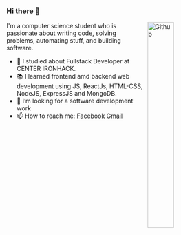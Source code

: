 ### Hi there 👋

<img width="35%" align="right" alt="Github" src="https://user-images.githubusercontent.com/48678280/88862734-4903af80-d201-11ea-968b-9c939d88a37c.gif" />

I'm a computer science student who is passionate about writing code, solving problems, automating stuff, and building software.

- 🔭 I studied about Fullstack Developer at CENTER IRONHACK.
- 📚 I learned frontend amd backend web development using JS, ReactJs, HTML-CSS, NodeJS, ExpressJS and MongoDB.
- 👯 I’m looking for a software development work
- 📫 How to reach me: [Facebook](https://www.facebook.com/ngo.dacthinh.5/) [Gmail](mailto:thinhkiethanh123456@gmail.com)

